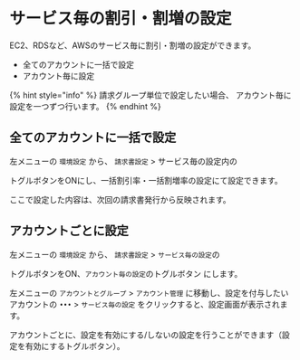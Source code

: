 # サービス毎の割引・割増の設定

EC2、RDSなど、AWSのサービス毎に割引・割増の設定ができます。

* 全てのアカウントに一括で設定
* アカウント毎に設定

{% hint style="info" %}
請求グループ単位で設定したい場合、 アカウント毎に設定を一つずつ行います。
{% endhint %}

## 全てのアカウントに一括で設定

左メニューの `環境設定` から、 `請求書設定` &gt; サービス毎の設定内の

トグルボタンをONにし、一括割引率・一括割増率の設定にて設定できます。

ここで設定した内容は、次回の請求書発行から反映されます。

## アカウントごとに設定

左メニューの `環境設定` から、 `請求書設定` &gt; `サービス毎の設定`の

トグルボタンをON、`アカウント毎の設定`のトグルボタン にします。

左メニューの `アカウントとグループ` &gt; `アカウント管理` に移動し、設定を付与したいアカウントの `•••` &gt; `サービス毎の設定` をクリックすると、設定画面が表示されます。

アカウントごとに、設定を有効にする/しないの設定を行うことができます（設定を有効にするトグルボタン）。

